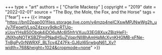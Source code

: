 +++
type = "art"
authors = [
  "Charlie Mackesy"
]
copyright = "2019"
date = "2022-02-01"
source = "The Boy, the Mole, the Fox, and the Horse"
tags = ["fear"]
+++
{{< image "https://bn02pap001files.storage.live.com/y4mzp4nelCXswMPJNwWg2h_uJy7IFeoetVLsqZ4zxxy9dkcRTUp-xUovYHs850Obgk4iDO6uMc6I5hfrVXuu33EG8XuxZBizHeFI-JNXhgNOTKSBZPmPNadHSuZVpprNlI8hAmHpMcXynKHGMB-xFNe-TnBgPy0rNWRXF_BLTcv4Z47Fk-GJ6zI65rwbgN61_Xv?width=768&height=1024&cropmode=none" >}}
